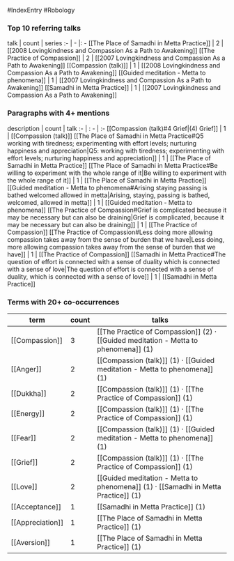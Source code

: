 #IndexEntry #Robology

### Top 10 referring talks
talk | count | series
:- | - |: -
[[The Place of Samadhi in Metta Practice]] | 2 | [[2008 Lovingkindness and Compassion As a Path to Awakening]]
[[The Practice of Compassion]] | 2 | [[2007 Lovingkindness and Compassion As a Path to Awakening]]
[[Compassion (talk)]] | 1 | [[2008 Lovingkindness and Compassion As a Path to Awakening]]
[[Guided meditation - Metta to phenomena]] | 1 | [[2007 Lovingkindness and Compassion As a Path to Awakening]]
[[Samadhi in Metta Practice]] | 1 | [[2007 Lovingkindness and Compassion As a Path to Awakening]]

### Paragraphs with 4+ mentions
description | count | talk
:- | : - | :-
[[Compassion (talk)#4 Grief\|(4) Grief]] | 1 | [[Compassion (talk)]]
[[The Place of Samadhi in Metta Practice#Q5 working with tiredness; experimenting with effort levels; nurturing happiness and appreciation\|Q5: working with tiredness; experimenting with effort levels; nurturing happiness and appreciation]] | 1 | [[The Place of Samadhi in Metta Practice]]
[[The Place of Samadhi in Metta Practice#Be willing to experiment with the whole range of it\|Be willing to experiment with the whole range of it]] | 1 | [[The Place of Samadhi in Metta Practice]]
[[Guided meditation - Metta to phenomena#Arising staying passing is bathed welcomed allowed in metta\|Arising, staying, passing is bathed, welcomed, allowed in metta]] | 1 | [[Guided meditation - Metta to phenomena]]
[[The Practice of Compassion#Grief is complicated because it may be necessary but can also be draining\|Grief is complicated, because it may be necessary but can also be draining]] | 1 | [[The Practice of Compassion]]
[[The Practice of Compassion#Less doing more allowing compassion takes away from the sense of burden that we have\|Less doing, more allowing compassion takes away from the sense of burden that we have]] | 1 | [[The Practice of Compassion]]
[[Samadhi in Metta Practice#The question of effort is connected with a sense of duality which is connected with a sense of love\|The question of effort is connected with a sense of duality, which is connected with a sense of love]] | 1 | [[Samadhi in Metta Practice]]

### Terms with 20+ co-occurrences
term | count | talks
-|-|-
[[Compassion]] | 3 | <span class="counts">[[The Practice of Compassion]] (2) · [[Guided meditation - Metta to phenomena]] (1)</span> 
[[Anger]] | 2 | <span class="counts">[[Compassion (talk)]] (1) · [[Guided meditation - Metta to phenomena]] (1)</span> 
[[Dukkha]] | 2 | <span class="counts">[[Compassion (talk)]] (1) · [[The Practice of Compassion]] (1)</span> 
[[Energy]] | 2 | <span class="counts">[[Compassion (talk)]] (1) · [[The Practice of Compassion]] (1)</span> 
[[Fear]] | 2 | <span class="counts">[[Compassion (talk)]] (1) · [[Guided meditation - Metta to phenomena]] (1)</span> 
[[Grief]] | 2 | <span class="counts">[[Compassion (talk)]] (1) · [[The Practice of Compassion]] (1)</span> 
[[Love]] | 2 | <span class="counts">[[Guided meditation - Metta to phenomena]] (1) · [[Samadhi in Metta Practice]] (1)</span> 
[[Acceptance]] | 1 | <span class="counts">[[Samadhi in Metta Practice]] (1)</span> 
[[Appreciation]] | 1 | <span class="counts">[[The Place of Samadhi in Metta Practice]] (1)</span> 
[[Aversion]] | 1 | <span class="counts">[[The Place of Samadhi in Metta Practice]] (1)</span> 

